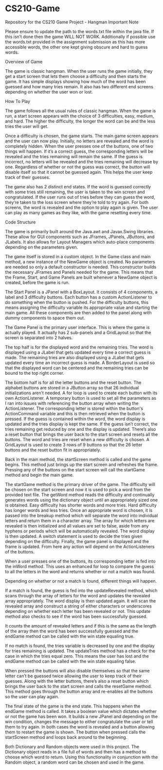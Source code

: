 # CS210-Game
Repository for the CS210 Game Project - Hangman
Important Note

Please ensure to update the path to the words.txt file within the java file. If this isn’t done then the game WILL NOT WORK. Additionally if possible use the words.txt provided in the assignment submission as this has more accessible words, the other one kept giving obscure and hard to guess words.


Overview of Game

The game is classic hangman. When the user runs the game initially, they get a start screen that lets them choose a difficulty and then starts the game. It has simple displays showing how much of the word has been guessed and how many tries remain. It also has two different end screens depending on whether the user won or lost.

How To Play

The game follows all the usual rules of classic hangman. When the game is run, a start screen appears with the choice of 3 difficulties, easy, medium, and hard. The higher the difficulty, the longer the word can be and the less tries the user will get. 

Once a difficulty is chosen, the game starts. The main game screen appears and the user can now play. Initially, no letters are revealed and the word is completely hidden. When the user presses one of the buttons, one of two things will happen. If it’s a correct guess, the corresponding letters will be revealed and the tries remaining will remain the same. If the guess is incorrect, no letters will be revealed and the tries remaining will decrease by one. Regardless of whether or not the guess was correct, the button will disable itself so that it cannot be guessed again. This helps the user keep track of their guesses. 

The game also has 2 distinct end states. If the word is guessed correctly with some tries still remaining, the user is taken to the win screen and congratulated. If the user runs out of tries before they can guess the word, they’re taken to the loss screen where they’re told to try again. For both screens, the word is revealed and the option to play again is given. The user can play as many games as they like, with the game resetting every time.

Code Structure

The game is primarily built around the Java.awt and Javax.Swing libraries. These allow for GUI components such as JFrames, JPanels, JButtons, and JLabels. It also allows for Layout Managers which auto-place components depending on the parameters given.

The game itself is stored in a custom object. In the Game class and main method, a new instance of the NewGame object is created. No parameters are needed so only a default constructor is needed. This constructor builds the necessary JFrames and Panels needed for the game. This means that the Frame, Start, and Game Panels are built whenever a NewGame object is created, before the game is run. 

The Start Panel is a JPanel with a BoxLayout. It consists of 4 components, a label and 3 difficulty buttons. Each button has a custom ActionListener to do something when the button is pushed. For the difficulty buttons, this means assigning the difficulty variable its appropriate value and starting the main game. All these components are then added to the panel along with dummy components to space them out.

The Game Panel is the primary user interface. This is where the game is actually played. It actually has 2 sub-panels and a GridLayout so that the screen is separated into 2 halves. 

The top half is for the displayed word and the remaining tries. The word is displayed using a JLabel that gets updated every time a correct guess is made. The remaining tries are also displayed using a JLabel that gets updated every time an incorrect guess is made. A BorderLayout is used so that the displayed word can be centered and the remaining tries can be bound to the top right corner.


The bottom half is for all the letter buttons and the reset button. The alphabet buttons are stored in a JButton array so that 26 individual initializations aren’t needed. A for loop is used to create each button with its own ActionListener. A temporary button is used to set all the parameters as I ran into issues with referencing the button array when writing the ActionListener. The corresponding letter is stored within the button's ActionCommand variable and this is then retrieved when the button is pressed. If the guess is contained within the word, the word display is updated and the tries display is kept the same. If the guess isn’t correct, the tries remaining get reduced by one and the display is updated. There’s also a reset button that brings the user back to the start screen and resets all the buttons. The word and tries are reset when a new difficulty is chosen. A GridLayout is used to create 3 rows of 9 buttons so that the 26 letter buttons and the reset button fit in appropriately.

Back in the main method, the startScreen method is called and the game begins. This method just brings up the start screen and refreshes the frame. Pressing any of the buttons on the start screen will call the startGame method and begin the main game.


The startGame method is the primary driver of the game. The difficulty will be chosen on the start screen and now it is used to pick a word from the provided text file. The getWord method reads the difficulty and continually generates words using the dictionary object until an appropriately sized one is obtained. Easy difficulty has shorter words and more tries. Hard difficulty has longer words and less tries. Once an appropriate word is chosen, it is passed into the breakup method which will separate the word into individual letters and return them in a character array. The array for which letters are revealed is then initialized and all values are set to false, aside from any hyphens or periods which will be automatically revealed. The word display is then updated. A switch statement is used to decide the tries given depending on the difficulty. Finally, the game panel is displayed and the frame is updated. From here any action will depend on the ActionListeners of the buttons.

When a user presses one of the buttons, its corresponding letter is fed into the inWord method. This uses an enhanced for loop to compare the guess to all the letters in the word and returns whether or not a match was found.

Depending on whether or not a match is found, different things will happen. 

If a match is found, the guess is fed into the updateRevealed method, which scans through the array of letters for the word and updates the revealed array appropriately. The word display is then updated again. It will scan the revealed array and construct a string of either characters or underscores depending on whether each letter has been revealed or not. This update method also checks to see if the word has been successfully guessed.   

It counts the amount of revealed letters and if this is the same as the length of the array then the word has been successfully guessed and the endGame method can be called with the win state equaling true. 

If no match is found, the tries variable is decreased by one and the display for tries remaining is updated. The updateTries method has a check for the case in which the tries equal zero. This means the user has lost and the endGame method can be called with the win state equaling false.

When pressed the buttons will also disable themselves so that the same letter can’t be guessed twice allowing the user to keep track of their guesses. Along with the letter buttons, there’s also a reset button which brings the user back to the start screen and calls the resetGame method. This method goes through the button array and re-enables all the buttons so the user can play again.

The final state of the game is the end state. This happens when the endGame method is called. It takes a boolean value which dictates whether or not the game has been won. It builds a new JPanel and depending on the win condition, changes the message to either congratulate the user or tell them to try again. In both cases the word is revealed and a button allowing them to restart the game is shown. The button when pressed calls the startScreen method and loops back around to the beginning. 



Both Dictionary and Random objects were used in this project. The Dictionary object reads in a file full of words and then has a method to choose which word to return. Using this functionality in conjunction with the Random object, a random word can be chosen and used in the game.
